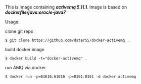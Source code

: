 This is image containing ***activemq 5.11.1***. Image is based on ***dockerfile/java:oracle-java7***

Usage:   

clone git repo   
```
$ git clone https://github.com/dstar55/docker-activemq .
```

build docker image   
```
$ docker build -t="docker-activemq" .
```

run AMQ via docker   
```
$ docker run -p=61616:61616 -p=8161:8161 -d docker-activemq
```

